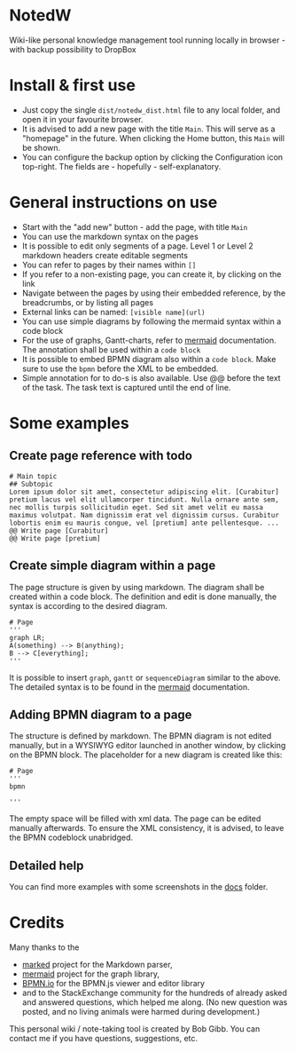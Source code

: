 # NotedW
Wiki-like personal knowledge management tool running locally in browser - with backup possibility to DropBox

# Install & first use
- Just copy the single ```dist/notedw_dist.html``` file to any local folder, and open it in your favourite browser. 
- It is advised to add a new page with the title ```Main```. This will serve as a "homepage" in the future. When clicking the Home button, this ```Main``` will be shown.
- You can configure the backup option by clicking the Configuration icon top-right. The fields are - hopefully - self-explanatory.

# General instructions on use
- Start with the "add new" button - add the page, with title ```Main```
- You can use the markdown syntax on the pages
- It is possible to edit only segments of a page. Level 1 or Level 2 markdown headers create editable segments
- You can refer to pages by their names within ```[]``` 
- If you refer to a non-existing page, you can create it, by clicking on the link
- Navigate between the pages by using their embedded reference, by the breadcrumbs, or by listing all pages
- External links can be named: ```[visible name](url)```
- You can use simple diagrams by following the mermaid syntax within a code block
- For the use of graphs, Gantt-charts, refer to [mermaid](https://github.com/knsv/mermaid) documentation. The annotation shall be used within a ```code block```
- It is possible to embed BPMN diagram also within a ```code block```. Make sure to use the ```bpmn``` before the XML to be embedded.
- Simple annotation for to do-s is also available. Use @@ before the text of the task. The task text is captured until the end of line.

# Some examples
## Create page reference with todo
```
# Main topic
## Subtopic
Lorem ipsum dolor sit amet, consectetur adipiscing elit. [Curabitur] pretium lacus vel elit ullamcorper tincidunt. Nulla ornare ante sem, nec mollis turpis sollicitudin eget. Sed sit amet velit eu massa maximus volutpat. Nam dignissim erat vel dignissim cursus. Curabitur lobortis enim eu mauris congue, vel [pretium] ante pellentesque. ...
@@ Write page [Curabitur]
@@ Write page [pretium]
```
## Create simple diagram within a page
The page structure is given by using markdown. The diagram shall be created within a code block. The definition and edit is done manually, the syntax is according to the desired diagram.
```
# Page
'''
graph LR;
A(something) --> B(anything);
B --> C[everything];
'''
```
It is possible to insert ```graph```, ```gantt``` or ```sequenceDiagram``` similar to the above. The detailed syntax is to be found in the [mermaid](https://github.com/knsv/mermaid) documentation.

## Adding BPMN diagram to a page
The structure is defined by markdown. The BPMN diagram is not edited manually, but in a WYSIWYG editor launched in another window, by clicking on the BPMN block. The placeholder for a new diagram is created like this:
```
# Page
'''
bpmn

'''
```
The empty space will be filled with xml data. The page can be edited manually afterwards. To ensure the XML consistency, it is advised, to leave the BPMN codeblock unabridged.  

## Detailed help
You can find more examples with some screenshots in the [docs](docs/index.md) folder. 

# Credits
Many thanks to the
- [marked](https://github.com/chjj/marked) project for the Markdown parser,
- [mermaid](https://github.com/knsv/mermaid) project for the graph library,
- [BPMN.io](https://github.com/bpmn-io) for the BPMN.js viewer and editor library
- and to the StackExchange community for the hundreds of already asked and answered questions, which helped me along.
(No new question was posted, and no living animals were harmed during
development.)

This personal wiki / note-taking tool is created by Bob Gibb. You can contact me if you have
questions, suggestions, etc.
